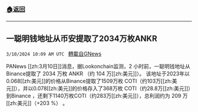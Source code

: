 ###  [:house:返回](README.md)
---


## 一聪明钱地址从币安提取了2034万枚ANKR
`3/10/2024 10:09 AM UTC ` [轉載自GNews](https://gnews.org/articles/2381502)

PANews [[zh:3月10日]]消息，据Lookonchain监测，2 小时前，一聪明钱地址从Binance提取了 2034 万枚 ANKR （约 104 万[[zh:美元]]）。 该地址于2023年以0.068[[zh:美元]]的价格从Binance提取了1509万枚 COTI（约103万[[zh:美元]]），并以0.078[[zh:美元]]的价格存入了368万枚 COTI（约28.8万[[zh:美元]]）到Binance ，还剩下1140万枚COTI（约283万[[zh:美元]]），总利润约为 209 万[[zh:美元]]（+203 %） 。
